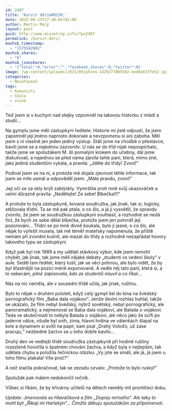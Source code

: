 ```yaml
---
id: 2487
title: 'Kurvit děti&#8230;'
date: 2015-09-23T17:30:02+01:00
author: Martin Malý
layout: post
guid: http://www.misantrop.info/?p=2487
permalink: /kurvit-deti/
mashsb_timestamp:
  - "1575542602"
mashsb_shares:
  - "0"
mashsb_jsonshares:
  - '{"total":0,"error":"","facebook_shares":0,"twitter":0}'
image: /wp-content/uploads/2015/09/photo-1429277005502-eed8e872fe52.jpg
categories:
  - Nezařazené
tags:
  - Komunisti
  - škola
  - svině
---
```

Teď jsem si v kuchyni nad stejky vzpomněl na takovou historku z mládí a studií&#8230;

<!--more-->

Na gymplu jsme měli zástupkyni ředitele. Historie mi jistě odpustí, že jsem zapomněl její jméno naprosto dokonale a nevzpomenu si ani zaboha. Měl jsem s ní vlastně jen jeden jediný výstup. Stáli jsme na chodbě o přestávce, bavili jsme se a najednou zazvonilo. U nás se do tříd nijak nepospíchalo, takže jsme se spolužákem M. šli pomalým krokem do učebny, dál jsme diskutovali, a najednou se před náma zjevila tahle paní, která, mimo jiné, jako jediná studentům vykala, a pravila: &#8222;Jděte do třídy! Zvoní!&#8220;

Podíval jsem se na ni, a protože mě dojala zjevnost téhle informace, tak jsem se mile usmál a odpověděl jsem: &#8222;Máte pravdu, zvoní!&#8220;

Její oči se za skly brýlí zablýskly. Vymrštila proti mně svůj ukazováček a velmi důrazně pravila: &#8222;Nedělejte! Ze sebe! Blbečka!!!&#8220;

A protože to byla zástupkyně, kovaná soudružka, jak jinak, tak si, logicky, stěžovala třídní. Ta se mě pak ptala, o co šlo, a já jí vysvětlil, že opravdu zvonilo, že jsem se soudružkou zástupkyní souhlasil, a rozhodně se nedá říct, že bych ze sebe dělal blbečka, protože jsem jen potvrdil její pozorování&#8230; Třídní se po mně divně koukala, bylo jí jasné, o co šlo, ale nějak to vyřešit musela, tak mě téměř mateřsky napomenula, že příště nemám při zvonění kušnit, ale mazat do třídy a rozhodně nezapřádat hovory takového typu se zástupkyní.

Když pak byl rok 1989 a my udělali stávkový výbor, kde jsem nemohl chybět, jak jinak, tak jsme měli nějaké debaty &#8222;studenti vs vedení školy&#8220; v aule. Seděl tam ředitel, který tušil, jak se věci pohnou, ale bylo vidět, že by byl šťastnější na pozici méně exponované. A vedle něj tato paní, která si, a to nekecám, _pilně zapisovala, kdo ze studentů mluvil a co říkal&#8230;_

Nás na nic neměla, ale v sousední třídě učila, jak jinak, ruštinu.

Bylo to nějak v druhém pololetí, když celý gympl šel do kina na švédský pornografický film &#8222;Baba dala vojákovi&#8220;. Jenže školní rozhlas huhlal, takže se ukázalo, že film nebyl švédský, nýbrž sovětský, nebyl pornografický, ale panoramatický, a nejmenoval se Baba dala vojákovi, ale Balada o vojákovi. Teda ve skutečnosti to nebyla Balada o vojákovi, ale něco jako že scifi po jaderné válce, všude byl sníh, zima, hlavní hrdina ve válenkách šlapal na kole a dynamem si svítil na papír, kam psal &#8222;Drahý Voloďo, už zase pracuju,&#8220; nezbedné žactvo se u toho dobře bavilo&#8230;

Druhý den ve vedlejší třídě soudružka zástupkyně při hodině ruštiny rozezleně hovořila o špatném chování žactva, a když byla v nejlepším, tak udělala chybu a položila řečnickou otázku: &#8222;Vy jste se smáli, ale já, já jsem u toho filmu plakala! Víte proč?&#8220;

A než stačila pokračovat, tak se zezadu ozvalo: &#8222;Protože to bylo ruský!&#8220;

Spolužák pak málem nedokončil ročník.

Vůbec si říkám, že by křivárny učitelů na dětech neměly mít promlčecí dobu.

_Update: Jmenovala se Hlaváčková a film &#8222;Dopisy mrtvého&#8220;. Ale taky to mohl být &#8222;Říkají mi Harlekýn&#8220;&#8230; Čímžto děkuju spolužákům za připomenutí._